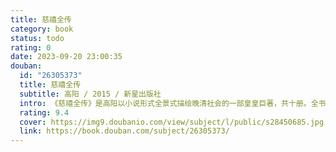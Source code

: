 ```yaml
---
title: 慈禧全传
category: book
status: todo
rating: 0
date: 2023-09-20 23:00:35
douban:
  id: "26305373"
  title: 慈禧全传
  subtitle: 高阳 / 2015 / 新星出版社
  intro: 《慈禧全传》是高阳以小说形式全景式描绘晚清社会的一部皇皇巨著，共十册。全书以主要人物慈禧的活动为主线，从咸丰皇帝驾崩热河，慈禧联合恭王，自肃顺为首的顾命大臣手中夺取大权，垂帘听政，写到慈禧去世，溥仪继位，前后跨越四十多年。高阳熟知清朝历史掌故，凡笔记、野史、杂著、诗文及民间传说都烂熟于心，信手拈来，很自然地融入到小说的情境当中。作为小说家，高阳又是个讲故事的高手，他将头绪纷繁、变幻莫测的一段晚清历史，写得跌宕起伏，生动还原了一个有血有肉的“东方的维多利亚女王”——慈禧！
  rating: 9.4
  cover: https://img9.doubanio.com/view/subject/l/public/s28450685.jpg
  link: https://book.douban.com/subject/26305373/
---
```


